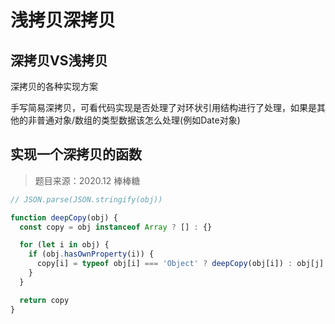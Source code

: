 # 浅拷贝深拷贝

## 深拷贝VS浅拷贝

深拷贝的各种实现方案

手写简易深拷贝，可看代码实现是否处理了对环状引用结构进行了处理，如果是其他的非普通对象/数组的类型数据该怎么处理(例如Date对象)

## 实现一个深拷贝的函数

> 题目来源：2020.12 棒棒糖

```js
// JSON.parse(JSON.stringify(obj))

function deepCopy(obj) {
  const copy = obj instanceof Array ? [] : {}

  for (let i in obj) {
    if (obj.hasOwnProperty(i)) {
      copy[i] = typeof obj[i] === 'Object' ? deepCopy(obj[i]) : obj[j]
    }
  }

  return copy
}
```
